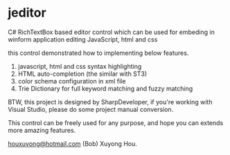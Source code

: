 # jeditor
C# RichTextBox based editor control which can be used for embeding in winform application editing JavaScript, html and css

this control demonstrated how to implementing below features.
1. javascript, html and css syntax highlighting
2. HTML auto-completion (the similar with ST3)
3. color schema configuration in xml file
4. Trie Dictionary for full keyword matching and fuzzy matching

BTW, this project is designed by SharpDeveloper, if you're working with Visual Studio, please do some project manual conversion. 

This control can be freely used for any purpose, and hope you can extends more amazing features.

houxuyong@hotmail.com
(Bob) Xuyong Hou.
